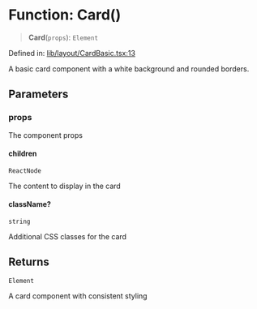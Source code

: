 # Function: Card()

> **Card**(`props`): `Element`

Defined in: [lib/layout/CardBasic.tsx:13](https://github.com/aldesgroup/goaldn/blob/b43e92ae42dcd6febc9c2c8f0742ef8c669d44f6/lib/layout/CardBasic.tsx#L13)

A basic card component with a white background and rounded borders.

## Parameters

### props

The component props

#### children

`ReactNode`

The content to display in the card

#### className?

`string`

Additional CSS classes for the card

## Returns

`Element`

A card component with consistent styling
